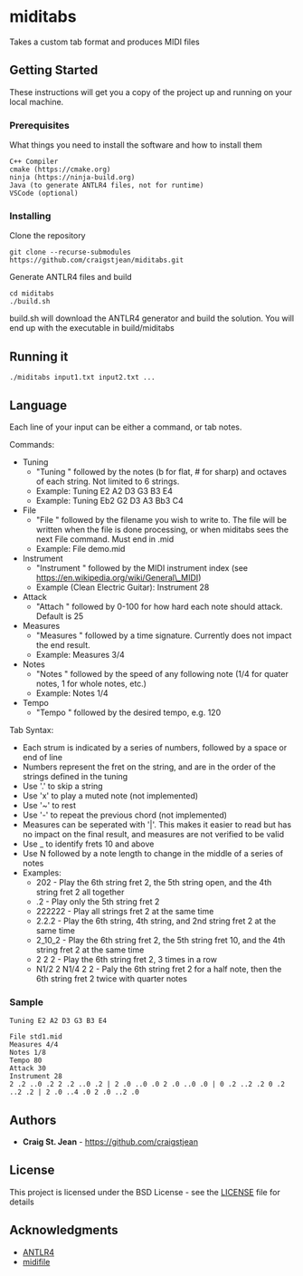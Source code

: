 # miditabs

Takes a custom tab format and produces MIDI files

## Getting Started

These instructions will get you a copy of the project up and running on your local machine.

### Prerequisites

What things you need to install the software and how to install them

```
C++ Compiler
cmake (https://cmake.org)
ninja (https://ninja-build.org)
Java (to generate ANTLR4 files, not for runtime)
VSCode (optional)
```

### Installing

Clone the repository

```
git clone --recurse-submodules https://github.com/craigstjean/miditabs.git
```

Generate ANTLR4 files and build

```
cd miditabs
./build.sh
```

build.sh will download the ANTLR4 generator and build the solution. You will end up with the executable in build/miditabs

## Running it

```
./miditabs input1.txt input2.txt ...
```

## Language

Each line of your input can be either a command, or tab notes.

Commands:

* Tuning
    * "Tuning " followed by the notes (b for flat, # for sharp) and octaves of each string. Not limited to 6 strings.
    * Example: Tuning E2 A2 D3 G3 B3 E4
    * Example: Tuning Eb2 G2 D3 A3 Bb3 C4
* File
    * "File " followed by the filename you wish to write to. The file will be written when the file is done processing, or when miditabs sees the next File command. Must end in .mid
    * Example: File demo.mid
* Instrument
    * "Instrument " followed by the MIDI instrument index (see https://en.wikipedia.org/wiki/General\_MIDI)
    * Example (Clean Electric Guitar): Instrument 28
* Attack
    * "Attach " followed by 0-100 for how hard each note should attack. Default is 25
* Measures
    * "Measures " followed by a time signature. Currently does not impact the end result.
    * Example: Measures 3/4
* Notes
    * "Notes " followed by the speed of any following note (1/4 for quater notes, 1 for whole notes, etc.)
    * Example: Notes 1/4
* Tempo
    * "Tempo " followed by the desired tempo, e.g. 120

Tab Syntax:

* Each strum is indicated by a series of numbers, followed by a space or end of line
* Numbers represent the fret on the string, and are in the order of the strings defined in the tuning
* Use '.' to skip a string
* Use 'x' to play a muted note (not implemented)
* Use '~' to rest
* Use '-' to repeat the previous chord (not implemented)
* Measures can be seperated with '|'. This makes it easier to read but has no impact on the final result, and measures are not verified to be valid
* Use _ to identify frets 10 and above
* Use N followed by a note length to change in the middle of a series of notes
* Examples:
    * 202 - Play the 6th string fret 2, the 5th string open, and the 4th string fret 2 all together
    * .2 - Play only the 5th string fret 2
    * 222222 - Play all strings fret 2 at the same time
    * 2.2.2 - Play the 6th string, 4th string, and 2nd string fret 2 at the same time
    * 2\_10\_2 - Play the 6th string fret 2, the 5th string fret 10, and the 4th string fret 2 at the same time
    * 2 2 2 - Play the 6th string fret 2, 3 times in a row
    * N1/2 2 N1/4 2 2 - Paly the 6th string fret 2 for a half note, then the 6th string fret 2 twice with quarter notes

### Sample

```
Tuning E2 A2 D3 G3 B3 E4

File std1.mid
Measures 4/4
Notes 1/8
Tempo 80
Attack 30
Instrument 28
2 .2 ..0 .2 2 .2 ..0 .2 | 2 .0 ..0 .0 2 .0 ..0 .0 | 0 .2 ..2 .2 0 .2 ..2 .2 | 2 .0 ..4 .0 2 .0 ..2 .0
```

## Authors

* **Craig St. Jean** - https://github.com/craigstjean

## License

This project is licensed under the BSD License - see the [LICENSE](LICENSE) file for details

## Acknowledgments

* [ANTLR4](https://www.antlr.org)
* [midifile](https://github.com/craigsapp/midifile)

